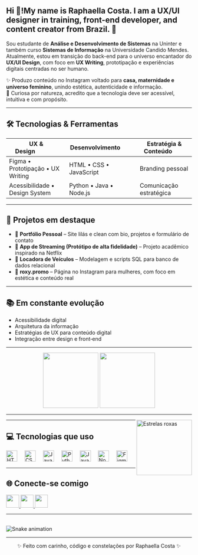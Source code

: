 <h2 align="left">Hi 👋!My name is Raphaella Costa. I am a UX/UI designer in training, front-end developer, and content creator from Brazil. 💜</h2>

Sou estudante de **Análise e Desenvolvimento de Sistemas** na Uninter e também curso **Sistemas de Informação** na Universidade Candido Mendes.  
Atualmente, estou em transição do back-end para o universo encantador do **UX/UI Design**, com foco em **UX Writing**, prototipação e experiências digitais centradas no ser humano.

✨ Produzo conteúdo no Instagram voltado para **casa, maternidade e universo feminino**, unindo estética, autenticidade e informação.  
🌙 Curiosa por natureza, acredito que a tecnologia deve ser acessível, intuitiva e com propósito.

---

## 🛠 Tecnologias & Ferramentas

| UX & Design              | Desenvolvimento        | Estratégia & Conteúdo        |
|--------------------------|------------------------|------------------------------|
| Figma • Prototipação • UX Writing | HTML • CSS • JavaScript | Branding pessoal |
| Acessibilidade • Design System | Python • Java • Node.js | Comunicação estratégica |

---

## 🌟 Projetos em destaque

- 🎨 **Portfólio Pessoal** – Site lilás e clean com bio, projetos e formulário de contato  
- 📱 **App de Streaming (Protótipo de alta fidelidade)** – Projeto acadêmico inspirado na Netflix  
- 💾 **Locadora de Veículos** – Modelagem e scripts SQL para banco de dados relacional  
- 💖 **roxy.promo** – Página no Instagram para mulheres, com foco em estética e conteúdo real

---

## 📚 Em constante evolução

- Acessibilidade digital  
- Arquitetura da informação  
- Estratégias de UX para conteúdo digital  
- Integração entre design e front‑end

---

<div align="center">
  <img src="https://github-readme-stats.vercel.app/api?username=raphaellacostaa&hide_title=false&hide_rank=false&show_icons=true&include_all_commits=true&count_private=true&disable_animations=false&theme=dracula&locale=pt-br&hide_border=false" height="150" />
  <img src="https://github-readme-stats.vercel.app/api/top-langs?username=raphaellacostaa&locale=pt-br&hide_title=false&layout=compact&card_width=320&langs_count=5&theme=dracula&hide_border=false" height="150" />
</div>

---

<img align="right" height="150" src="https://media.giphy.com/media/3o6Zt481isNVuQI1l6/giphy.gif" alt="Estrelas roxas" />

---

## 💻 Tecnologias que uso

<div align="left">
  <img src="https://cdn.jsdelivr.net/gh/devicons/devicon/icons/html5/html5-original.svg" height="30" alt="HTML logo" />
  <img width="12" />
  <img src="https://cdn.jsdelivr.net/gh/devicons/devicon/icons/css3/css3-original.svg" height="30" alt="CSS logo" />
  <img width="12" />
  <img src="https://cdn.jsdelivr.net/gh/devicons/devicon/icons/javascript/javascript-original.svg" height="30" alt="JavaScript logo" />
  <img width="12" />
  <img src="https://cdn.jsdelivr.net/gh/devicons/devicon/icons/python/python-original.svg" height="30" alt="Python logo" />
  <img width="12" />
  <img src="https://cdn.jsdelivr.net/gh/devicons/devicon/icons/java/java-original.svg" height="30" alt="Java logo" />
  <img width="12" />
  <img src="https://cdn.jsdelivr.net/gh/devicons/devicon/icons/nodejs/nodejs-original.svg" height="30" alt="Node.js logo" />
  <img width="12" />
  <img src="https://cdn.jsdelivr.net/gh/devicons/devicon/icons/figma/figma-original.svg" height="30" alt="Figma logo" />
</div>

---

## 🌐 Conecte-se comigo

<div align="left">
  <a href="https://www.instagram.com/roxy.promo" target="_blank">
    <img src="https://img.shields.io/static/v1?message=Instagram&logo=instagram&label=&color=E4405F&logoColor=white&labelColor=&style=for-the-badge" height="35" />
  </a>
  <a href="mailto:raphaella.costa91@gmail.com">
    <img src="https://img.shields.io/static/v1?message=Gmail&logo=gmail&label=&color=D14836&logoColor=white&labelColor=&style=for-the-badge" height="35" />
  </a>
  <a href="https://www.linkedin.com/in/raphaellacosta91/" target="_blank">
    <img src="https://img.shields.io/static/v1?message=LinkedIn&logo=linkedin&label=&color=0077B5&logoColor=white&labelColor=&style=for-the-badge" height="35" />
  </a>
</div>

---

<br clear="both">

<img src="https://raw.githubusercontent.com/raphaellacostaa/raphaellacostaa/output/snake.svg" alt="Snake animation" />

---

<p align="center">✨ Feito com carinho, código e constelações por Raphaella Costa ✨</p>
